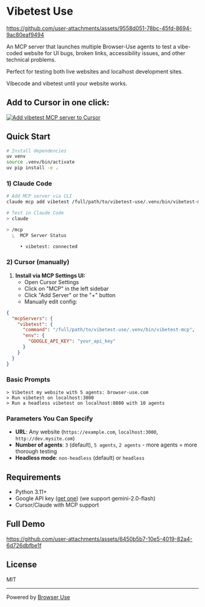 # Vibetest Use


https://github.com/user-attachments/assets/9558d051-78bc-45fd-8694-9ac80eaf9494


An MCP server that launches multiple Browser-Use agents to test a vibe-coded website for UI bugs, broken links, accessibility issues, and other technical problems.

Perfect for testing both live websites and localhost development sites. 

Vibecode and vibetest until your website works.

## Add to Cursor in one click:

<a href="cursor://anysphere.cursor-deeplink/mcp/install?name=vibetest&config=eyJjb21tYW5kIjoiL2Z1bGwvcGF0aC90by92aWJldGVzdC11c2UvLnZlbnYvYmluL3ZpYmV0ZXN0LW1jcCIsImVudiI6eyJHT09HTEVfQVBJX0tFWSI6InlvdXJfYXBpX2tleSJ9fQ=="><img src="https://cursor.com/deeplink/mcp-install-dark.png" alt="Add vibetest MCP server to Cursor" style="max-height: 32px;" /></a>


## Quick Start

```bash
# Install dependencies
uv venv
source .venv/bin/activate
uv pip install -e .
```

### 1) Claude Code

```bash
# Add MCP server via CLI
claude mcp add vibetest /full/path/to/vibetest-use/.venv/bin/vibetest-mcp -e GOOGLE_API_KEY="your_api_key"

# Test in Claude Code
> claude

> /mcp 
  ⎿  MCP Server Status

     • vibetest: connected
```

### 2) Cursor (manually)

1. **Install via MCP Settings UI:**
   - Open Cursor Settings
   - Click on "MCP" in the left sidebar  
   - Click "Add Server" or the "+" button
   - Manually edit config:
  
```json
{
  "mcpServers": {
    "vibetest": {
      "command": "/full/path/to/vibetest-use/.venv/bin/vibetest-mcp",
      "env": {
        "GOOGLE_API_KEY": "your_api_key"
      }
    }
  }
}

```

### Basic Prompts
```
> Vibetest my website with 5 agents: browser-use.com
> Run vibetest on localhost:3000
> Run a headless vibetest on localhost:8080 with 10 agents
```

### Parameters You Can Specify
- **URL**: Any website (`https://example.com`, `localhost:3000`, `http://dev.mysite.com`)
- **Number of agents**: `3` (default), `5 agents`, `2 agents` - more agents = more thorough testing
- **Headless mode**: `non-headless` (default) or `headless`

## Requirements

- Python 3.11+
- Google API key ([get one](https://developers.google.com/maps/api-security-best-practices)) (we support gemini-2.0-flash)
- Cursor/Claude with MCP support

## Full Demo


https://github.com/user-attachments/assets/6450b5b7-10e5-4019-82a4-6d726dbfbe1f



## License

MIT

---

Powered by [Browser Use](https://github.com/browser-use/browser-use) 

